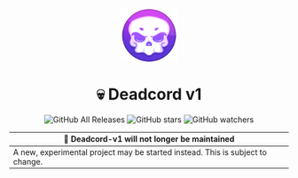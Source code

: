 <div align="center">

<a href="https://github.com/BryanLawless">
  <img src="./assets/logo.png" alt="Logo" width="105" height="95">
</a>

# 💀 Deadcord v1

![GitHub All Releases](https://img.shields.io/github/downloads/BryanLawless/Deadcord-v1/total?color=black) ![GitHub stars](https://img.shields.io/github/stars/BryanLawless/Deadcord-v1?style=social) ![GitHub watchers](https://img.shields.io/github/watchers/BryanLawless/Deadcord-v1?style=social)

| 🔴 Deadcord-v1 will not longer be maintained |
| ------------- |
| A new, experimental project may be started instead. This is subject to change. |

</div>

